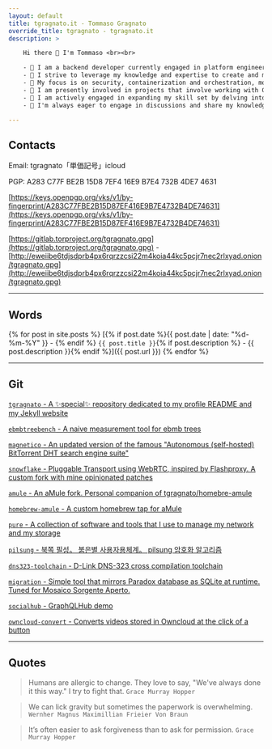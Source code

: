 ```yaml
---
layout: default
title: tgragnato.it - Tommaso Gragnato
override_title: tgragnato - tgragnato.it
description: >

    Hi there 👋 I'm Tommaso <br><br>

    - 🔧 I am a backend developer currently engaged in platform engineering roles <br>
    - 💼 I strive to leverage my knowledge and expertise to create and manage robust and scalable infrastructures <br>
    - 🚀 My focus is on security, containerization and orchestration, monitoring and logging <br>
    - 🔭 I am presently involved in projects that involve working with Go and/or PHP <br>
    - 🌱 I am actively engaged in expanding my skill set by delving into the realms of Ruby and Javascript <br>
    - 💬 I'm always eager to engage in discussions and share my knowledge about networking and censorship circumvention

---
```


## Contacts

Email: tgragnato「単価記号」icloud

PGP: A283 C77F BE2B 15D8 7EF4 16E9 B7E4 732B 4DE7 4631

[https://keys.openpgp.org/vks/v1/by-fingerprint/A283C77FBE2B15D87EF416E9B7E4732B4DE74631](https://keys.openpgp.org/vks/v1/by-fingerprint/A283C77FBE2B15D87EF416E9B7E4732B4DE74631)

[https://gitlab.torproject.org/tgragnato.gpg](https://gitlab.torproject.org/tgragnato.gpg) - [http://eweiibe6tdjsdprb4px6rqrzzcsi22m4koia44kc5pcjr7nec2rlxyad.onion/tgragnato.gpg](http://eweiibe6tdjsdprb4px6rqrzzcsi22m4koia44kc5pcjr7nec2rlxyad.onion/tgragnato.gpg)

---

## Words

{% for post in site.posts %}
[{% if post.date %}{{ post.date | date: "%d-%m-%Y" }} - {% endif %} `{{ post.title }}`{% if post.description %} - {{ post.description }}{% endif %}]({{ post.url }})
{% endfor %}

---

## Git

[`tgragnato` - A ✨special✨ repository dedicated to my profile README and my Jekyll website](https://github.com/tgragnato/tgragnato)

[`ebmbtreebench` - A naive measurement tool for ebmb trees](https://github.com/tgragnato/ebmbtreebench)

[`magnetico` - An updated version of the famous "Autonomous (self-hosted) BitTorrent DHT search engine suite"](https://github.com/tgragnato/magnetico)

[`snowflake` - Pluggable Transport using WebRTC, inspired by Flashproxy. A custom fork with mine opinionated patches](https://github.com/tgragnato/snowflake)

[`amule` - An aMule fork. Personal companion of tgragnato/homebre-amule](https://github.com/tgragnato/amule)

[`homebrew-amule` - A custom homebrew tap for aMule](https://github.com/tgragnato/homebrew-amule)

[`pure` - A collection of software and tools that I use to manage my network and my storage ](https://github.com/tgragnato/pure)

[`pilsung` - 북쪽 필성。 붉은별 사용자용체계。 pilsung 암호화 알고리즘](https://github.com/tgragnato/pilsung)

[`dns323-toolchain` - D-Link DNS-323 cross compilation toolchain](https://github.com/tgragnato/dns323-toolchain)

[`migration` - Simple tool that mirrors Paradox database as SQLite at runtime. Tuned for Mosaico Sorgente Aperto.](https://github.com/tgragnato/migration)

[`socialhub` - GraphQLHub demo](https://github.com/tgragnato/socialhub)

[`owncloud-convert` - Converts videos stored in Owncloud at the click of a button](https://github.com/tgragnato/owncloud-convert)

---

## Quotes

> Humans are allergic to change. They love to say, "We've always done it this way." I try to fight that. `Grace Murray Hopper`

> We can lick gravity but sometimes the paperwork is overwhelming. `Wernher Magnus Maximillian Frieier Von Braun`

> It’s often easier to ask forgiveness than to ask for permission. `Grace Murray Hopper`
